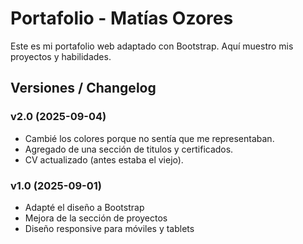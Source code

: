 # Portafolio - Matías Ozores

Este es mi portafolio web adaptado con Bootstrap. Aquí muestro mis proyectos y habilidades. 

## Versiones / Changelog

### v2.0 (2025-09-04)
- Cambié los colores porque no sentía que me representaban.
- Agregado de una sección de titulos y certificados.
- CV actualizado (antes estaba el viejo).

### v1.0 (2025-09-01)
- Adapté el diseño a Bootstrap
- Mejora de la sección de proyectos
- Diseño responsive para móviles y tablets

